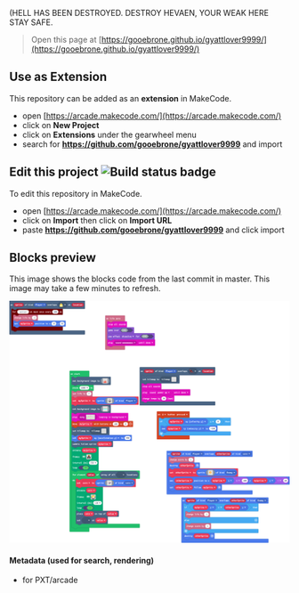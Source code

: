 (HELL HAS BEEN DESTROYED. DESTROY HEVAEN, YOUR WEAK HERE STAY SAFE.


> Open this page at [https://gooebrone.github.io/gyattlover9999/](https://gooebrone.github.io/gyattlover9999/)

## Use as Extension

This repository can be added as an **extension** in MakeCode.

* open [https://arcade.makecode.com/](https://arcade.makecode.com/)
* click on **New Project**
* click on **Extensions** under the gearwheel menu
* search for **https://github.com/gooebrone/gyattlover9999** and import

## Edit this project ![Build status badge](https://github.com/gooebrone/gyattlover9999/workflows/MakeCode/badge.svg)

To edit this repository in MakeCode.

* open [https://arcade.makecode.com/](https://arcade.makecode.com/)
* click on **Import** then click on **Import URL**
* paste **https://github.com/gooebrone/gyattlover9999** and click import

## Blocks preview

This image shows the blocks code from the last commit in master.
This image may take a few minutes to refresh.

![A rendered view of the blocks](https://github.com/gooebrone/gyattlover9999/raw/master/.github/makecode/blocks.png)

#### Metadata (used for search, rendering)

* for PXT/arcade
<script src="https://makecode.com/gh-pages-embed.js"></script><script>makeCodeRender("{{ site.makecode.home_url }}", "{{ site.github.owner_name }}/{{ site.github.repository_name }}");</script>
